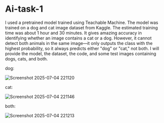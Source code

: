 # Ai-task-1
I used a pretrained model trained using Teachable Machine. The model was trained on a dog and cat image dataset from Kaggle. The estimated training time was about 1 hour and 30 minutes. It gives amazing accuracy in identifying whether an image contains a cat or a dog. However, it cannot detect both animals in the same image—it only outputs the class with the highest probability, so it always predicts either "dog" or "cat," not both. I will provide the model, the dataset, the code, and some test images containing dogs, cats, and both.



dog:

![Screenshot 2025-07-04 221120](https://github.com/user-attachments/assets/43f366eb-d550-4607-a9ac-a0f5ecfe7aa1)


cat:

![Screenshot 2025-07-04 221146](https://github.com/user-attachments/assets/b161871f-db7a-454d-8d76-243662005ed7)


both:

![Screenshot 2025-07-04 221213](https://github.com/user-attachments/assets/9ecdfd30-9427-4971-ae99-2fefc6f37769)
